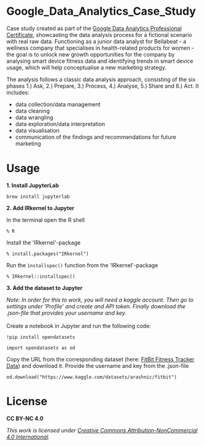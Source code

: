 # Google_Data_Analytics_Case_Study
Case study created as part of the [Google Data Analytics Professional Certificate](https://www.coursera.org/professional-certificates/google-data-analytics), showcasting the data analysis process for a fictional scenario with real raw data. Functioning as a junior data analyst for Bellabeat - a wellness company that specialises in health-related products for women - the goal is to unlock new growth opportunities for the company by analysing smart device fitness data and identifying trends in smart device usage, which will help conceptualise a new marketing strategy.

The analysis follows a classic data analysis approach, consisting of the six phases 1.) Ask, 2.) Prepare, 3.) Process, 4.) Analyse, 5.) Share and 6.) Act. It includes: 

* data collection/data management
* data cleaning
* data wrangling
* data exploration/data interpretation
* data visualisation
* communication of the findings and recommendations for future marketing

# Usage

**1. Install JupyterLab** 

```
brew install jupyterlab
```

**2. Add IRkernel to Jupyter** 

In the terminal open the R shell

```
% R
```

Install the 'IRkernel'-package 

```
% install.packages("IRkernel")
```

Run the ```ìnstallspec()``` function from the 'IRkernel'-package

```
% IRkernel::installspec()
```

**3. Add the dataset to Jupyter**

*Note: In order for this to work, you will need a kaggle account. Then go to settings under 'Profile' and create and API token. Finally download the .json-file that provides your username and key.*
<br></br>
Create a notebook in Jupyter and run the following code:

```
!pip install opendatasets

import opendatasets as od
```

Copy the URL from the corresponding dataset (here: [FitBit Fitness Tracker Data](https://www.kaggle.com/datasets/arashnic/fitbit)) and download it. Provide the username and key from the .json-file

```
od.download("https://www.kaggle.com/datasets/arashnic/fitbit")
``` 

# License

**CC BY-NC 4.0**

*This work is licensed under [Creative Commons Attribution-NonCommercial 4.0 International](https://creativecommons.org/licenses/by-nc/4.0/deed.en).*


